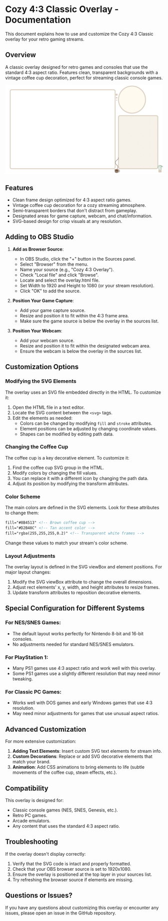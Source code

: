 # Cozy 4:3 Classic Overlay - Documentation

This document explains how to use and customize the Cozy 4:3 Classic overlay for your retro gaming streams.

## Overview

A classic overlay designed for retro games and consoles that use the standard 4:3 aspect ratio. Features clean, transparent backgrounds with a vintage coffee cup decoration, perfect for streaming classic console games.

![Cozy 4:3 Classic Overlay](../../../docs/screenshots/cozy-4-3-aspect-ratio.png)

## Features

- Clean frame design optimized for 4:3 aspect ratio games.
- Vintage coffee cup decoration for a cozy streaming atmosphere.
- Semi-transparent borders that don't distract from gameplay.
- Designated areas for game capture, webcam, and chat/information.
- SVG-based design for crisp visuals at any resolution.

## Adding to OBS Studio

1. **Add as Browser Source**:
   - In OBS Studio, click the "+" button in the Sources panel.
   - Select "Browser" from the menu.
   - Name your source (e.g., "Cozy 4:3 Overlay").
   - Check "Local file" and click "Browse".
   - Locate and select the overlay.html file.
   - Set Width to 1920 and Height to 1080 (or your stream resolution).
   - Click "OK" to add the source.

2. **Position Your Game Capture**:
   - Add your game capture source.
   - Resize and position it to fit within the 4:3 frame area.
   - Make sure the game source is below the overlay in the sources list.

3. **Position Your Webcam**:
   - Add your webcam source.
   - Resize and position it to fit within the designated webcam area.
   - Ensure the webcam is below the overlay in the sources list.

## Customization Options

### Modifying the SVG Elements

The overlay uses an SVG file embedded directly in the HTML. To customize it:

1. Open the HTML file in a text editor.
2. Locate the SVG content between the `<svg>` tags.
3. Edit the elements as needed:
   - Colors can be changed by modifying `fill` and `stroke` attributes.
   - Element positions can be adjusted by changing coordinate values.
   - Shapes can be modified by editing path data.

### Changing the Coffee Cup

The coffee cup is a key decorative element. To customize it:

1. Find the coffee cup SVG group in the HTML.
2. Modify colors by changing the fill values.
3. You can replace it with a different icon by changing the path data.
4. Adjust its position by modifying the transform attributes.

### Color Scheme

The main colors are defined in the SVG elements. Look for these attributes to change them:

```xml
fill="#8B4513" <!-- Brown coffee cup -->
fill="#D2B48C" <!-- Tan accent color -->
fill="rgba(255,255,255,0.2)" <!-- Transparent white frames -->
```

Change these values to match your stream's color scheme.

### Layout Adjustments

The overlay layout is defined in the SVG viewBox and element positions. For major layout changes:

1. Modify the SVG viewBox attribute to change the overall dimensions.
2. Adjust rect elements' x, y, width, and height attributes to resize frames.
3. Update transform attributes to reposition decorative elements.

## Special Configuration for Different Systems

### For NES/SNES Games:
- The default layout works perfectly for Nintendo 8-bit and 16-bit consoles.
- No adjustments needed for standard NES/SNES emulators.

### For PlayStation 1:
- Many PS1 games use 4:3 aspect ratio and work well with this overlay.
- Some PS1 games use a slightly different resolution that may need minor tweaking.

### For Classic PC Games:
- Works well with DOS games and early Windows games that use 4:3 resolution.
- May need minor adjustments for games that use unusual aspect ratios.

## Advanced Customization

For more extensive customization:

1. **Adding Text Elements**: Insert custom SVG text elements for stream info.
2. **Custom Decorations**: Replace or add SVG decorative elements that match your brand.
3. **Animation**: Add CSS animations to bring elements to life (subtle movements of the coffee cup, steam effects, etc.).

## Compatibility

This overlay is designed for:
- Classic console games (NES, SNES, Genesis, etc.).
- Retro PC games.
- Arcade emulators.
- Any content that uses the standard 4:3 aspect ratio.

## Troubleshooting

If the overlay doesn't display correctly:
1. Verify that the SVG code is intact and properly formatted.
2. Check that your OBS browser source is set to 1920x1080.
3. Ensure the overlay is positioned at the top layer in your sources list.
4. Try refreshing the browser source if elements are missing.

## Questions or Issues?

If you have any questions about customizing this overlay or encounter any issues, please open an issue in the GitHub repository.
